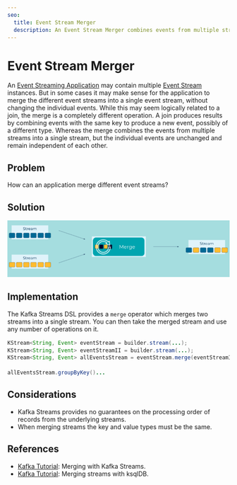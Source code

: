 ```yaml
---
seo:
  title: Event Stream Merger
  description: An Event Stream Merger combines events from multiple streams into a single stream, without changing the underlying data.
---
```


# Event Stream Merger
An [Event Streaming Application](../event-processing/event-processing-application.md) may contain multiple [Event Stream](../event-stream/event-stream.md) instances.  But in some cases it may make sense for the application to merge the different event streams into a single event stream, without changing the individual events.  While this may seem logically related to a join, the merge is a completely different operation.  A join produces results by combining events with the same key to produce a new event, possibly of a different type.  Whereas the merge combines the events from multiple streams into a single stream, but the individual events are unchanged and remain independent of each other.  

## Problem
How can an application merge different event streams?

## Solution
![event-stream-merger](../img/event-stream-merger.png)


## Implementation
The Kafka Streams DSL provides a `merge` operator which merges two streams into a single stream. You can then take the merged stream and use any number of operations on it.

```java
KStream<String, Event> eventStream = builder.stream(...);
KStream<String, Event> eventStreamII = builder.stream(...);
KStream<String, Event> allEventsStream = eventStream.merge(eventStreamII);

allEventsStream.groupByKey()...
```

## Considerations

* Kafka Streams provides no guarantees on the processing order of records from the underlying streams.
* When merging streams the key and value types must be the same.

## References
* [Kafka Tutorial](https://kafka-tutorials.confluent.io/merge-many-streams-into-one-stream/kstreams.html): Merging with Kafka Streams.
* [Kafka Tutorial](https://kafka-tutorials.confluent.io/merge-many-streams-into-one-stream/ksql.html): Merging streams with ksqlDB.


